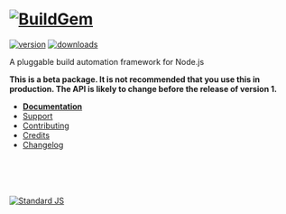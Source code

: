 
# [![BuildGem](https://cdn.rawgit.com/buildgem/logo/2.1.0/dist/png/buildgem-logo-240x60.png)](https://github.com/buildgem)

[![version](https://img.shields.io/npm/v/buildgem.svg?label=version&colorA=333333&colorB=E8BA00&style=flat-square&maxAge=1000)](https://www.npmjs.com/package/buildgem)
[![downloads](https://img.shields.io/npm/dt/buildgem.svg?label=downloads&colorA=333333&colorB=E8BA00&style=flat-square&maxAge=1000)](https://www.npmjs.com/package/buildgem)

A pluggable build automation framework for Node.js

**This is a beta package. It is not recommended that you use this in production. The API is likely to change before the release of version 1.**

- **[Documentation](https://www.buildgem.com/docs/1.0/)**
- [Support](https://www.buildgem.com/support/)
- [Contributing](https://www.buildgem.com/contributing/)
- [Credits](https://www.buildgem.com/credits/)
- [Changelog](https://www.buildgem.com/changelog/)


<p><br /><br /><br /><br /><a href="http://standardjs.com/"><img src="https://cdn.rawgit.com/feross/standard/master/badge.svg" alt="Standard JS"></a></p>
